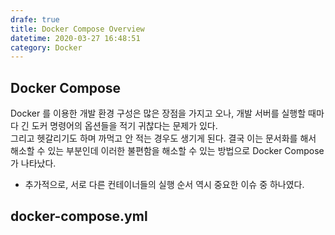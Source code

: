 ```yaml
---
drafe: true
title: Docker Compose Overview
datetime: 2020-03-27 16:48:51
category: Docker
---
```


## Docker Compose

Docker 를 이용한 개발 환경 구성은 많은 장점을 가지고 오나, 개발 서버를 실행할 때마다 긴 도커 명령어의 옵션들을 적기 귀찮다는 문제가 있다.  
그리고 헷갈리기도 하며 까먹고 안 적는 경우도 생기게 된다. 결국 이는 문서화를 해서 해소할 수 있는 부분인데 이러한 불편함을 해소할 수 있는 방법으로 Docker Compose 가 나타났다.  

- 추가적으로, 서로 다른 컨테이너들의 실행 순서 역시 중요한 이슈 중 하나였다.  

## docker-compose.yml

